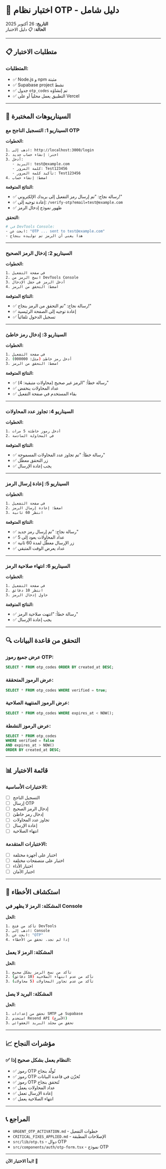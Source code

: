 # 🧪 اختبار نظام OTP - دليل شامل

**التاريخ:** 26 أكتوبر 2025  
**الحالة:** 📋 دليل الاختبار

---

## 📋 متطلبات الاختبار

### المتطلبات:
- ✅ Node.js و npm مثبتة
- ✅ Supabase project نشط
- ✅ جدول `otp_codes` تم إنشاؤه
- ✅ التطبيق يعمل محلياً أو على Vercel

---

## 🧪 السيناريوهات المختبرة

### السيناريو 1: التسجيل الناجح مع OTP

**الخطوات:**
```bash
1. اذهب إلى: http://localhost:3000/login
2. اختر: إنشاء حساب جديد
3. أدخل:
   - البريد: test@example.com
   - كلمة المرور: Test123456
   - تأكيد كلمة المرور: Test123456
4. اضغط: إنشاء حساب
```

**النتائج المتوقعة:**
- ✅ رسالة نجاح: "تم إرسال رمز التفعيل إلى بريدك الإلكتروني!"
- ✅ إعادة توجيه إلى: `/verify-otp?email=test@example.com`
- ✅ ظهور نموذج إدخال الرمز

**التحقق:**
```bash
# في DevTools Console:
- ابحث عن: "OTP ... sent to test@example.com"
- هذا يعني أن الرمز تم توليده بنجاح
```

---

### السيناريو 2: إدخال الرمز الصحيح

**الخطوات:**
```bash
1. في صفحة التفعيل
2. انسخ الرمز من DevTools Console
3. أدخل الرمز في حقل الإدخال
4. اضغط: التحقق من الرمز
```

**النتائج المتوقعة:**
- ✅ رسالة نجاح: "تم التحقق من الرمز بنجاح!"
- ✅ إعادة توجيه إلى الصفحة الرئيسية
- ✅ تسجيل الدخول تلقائياً

---

### السيناريو 3: إدخال رمز خاطئ

**الخطوات:**
```bash
1. في صفحة التفعيل
2. أدخل رمز خاطئ (مثل: 000000)
3. اضغط: التحقق من الرمز
```

**النتائج المتوقعة:**
- ✅ رسالة خطأ: "الرمز غير صحيح (محاولات متبقية: 4)"
- ✅ عداد المحاولات ينخفض
- ✅ بقاء المستخدم في صفحة التفعيل

---

### السيناريو 4: تجاوز عدد المحاولات

**الخطوات:**
```bash
1. أدخل رموز خاطئة 5 مرات
2. في المحاولة السادسة
```

**النتائج المتوقعة:**
- ✅ رسالة خطأ: "تم تجاوز عدد المحاولات المسموحة"
- ✅ زر التحقق معطّل
- ✅ يجب إعادة الإرسال

---

### السيناريو 5: إعادة إرسال الرمز

**الخطوات:**
```bash
1. في صفحة التفعيل
2. اضغط: إعادة إرسال الرمز
3. انتظر 60 ثانية
```

**النتائج المتوقعة:**
- ✅ رسالة نجاح: "تم إرسال رمز جديد"
- ✅ عداد المحاولات يعود إلى 5
- ✅ زر الإرسال معطّل لمدة 60 ثانية
- ✅ عداد يعرض الوقت المتبقي

---

### السيناريو 6: انتهاء صلاحية الرمز

**الخطوات:**
```bash
1. في صفحة التفعيل
2. انتظر 10 دقائق
3. حاول إدخال الرمز
```

**النتائج المتوقعة:**
- ✅ رسالة خطأ: "انتهت صلاحية الرمز"
- ✅ يجب إعادة الإرسال

---

## 🔍 التحقق من قاعدة البيانات

### عرض جميع رموز OTP:
```sql
SELECT * FROM otp_codes ORDER BY created_at DESC;
```

### عرض الرموز المتحققة:
```sql
SELECT * FROM otp_codes WHERE verified = true;
```

### عرض الرموز المنتهية الصلاحية:
```sql
SELECT * FROM otp_codes WHERE expires_at < NOW();
```

### عرض الرموز النشطة:
```sql
SELECT * FROM otp_codes 
WHERE verified = false 
AND expires_at > NOW()
ORDER BY created_at DESC;
```

---

## 📊 قائمة الاختبار

### الاختبارات الأساسية:
- [ ] التسجيل الناجح
- [ ] إرسال OTP
- [ ] إدخال الرمز الصحيح
- [ ] إدخال رمز خاطئ
- [ ] تجاوز عدد المحاولات
- [ ] إعادة الإرسال
- [ ] انتهاء الصلاحية

### الاختبارات المتقدمة:
- [ ] اختبار على أجهزة مختلفة
- [ ] اختبار على متصفحات مختلفة
- [ ] اختبار الأداء
- [ ] اختبار الأمان

---

## 🐛 استكشاف الأخطاء

### المشكلة: الرمز لا يظهر في Console
**الحل:**
```bash
1. تأكد من فتح DevTools
2. اذهب إلى: Console
3. ابحث عن: "OTP"
4. إذا لم تجد، تحقق من الأخطاء
```

### المشكلة: الرمز لا يعمل
**الحل:**
```bash
1. تأكد من نسخ الرمز بشكل صحيح
2. تأكد من عدم انتهاء الصلاحية (10 دقائق)
3. تأكد من عدم تجاوز المحاولات (5 محاولات)
```

### المشكلة: البريد لا يصل
**الحل:**
```bash
1. تحقق من إعدادات SMTP في Supabase
2. استخدم Resend API (الأسرع)
3. تحقق من مجلد البريد العشوائي
```

---

## 📈 مؤشرات النجاح

### ✅ النظام يعمل بشكل صحيح إذا:
- ✅ رموز OTP تُولّد بنجاح
- ✅ رموز OTP تُخزّن في قاعدة البيانات
- ✅ رموز OTP تُتحقق بنجاح
- ✅ عداد المحاولات يعمل
- ✅ إعادة الإرسال تعمل
- ✅ انتهاء الصلاحية يعمل

---

## 📞 المراجع

- `URGENT_OTP_ACTIVATION.md` - خطوات التفعيل
- `CRITICAL_FIXES_APPLIED.md` - الإصلاحات المطبقة
- `src/lib/otp.ts` - دوال OTP
- `src/components/auth/otp-form.tsx` - نموذج OTP

---

**ابدأ الاختبار الآن! 🚀**

